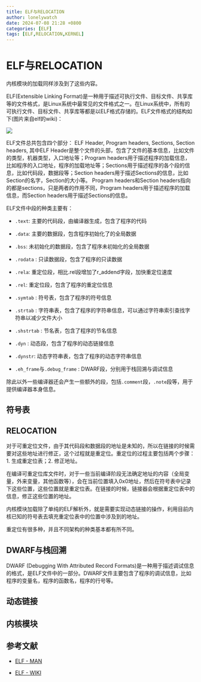 ```yaml
---
title: ELF与RELOCATION
author: lonelywatch
date: 2024-07-08 21:28 +0800
categories: [ELF]
tags: [ELF,RELOCATION,KERNEL]   
---
```


# ELF与RELOCATION

内核模块的加载同样涉及到了这些内容。

ELF(Extensible Linking Format)是一种用于描述可执行文件、目标文件、共享库等的文件格式，是Linux系统中最常见的文件格式之一。在Linux系统中，所有的可执行文件、目标文件、共享库等都是以ELF格式存储的。ELF文件格式的结构如下(图片来自elf的wiki)：

![](https://lonelywatch-1306651324.cos.ap-beijing.myqcloud.com/image-20240712164552778.png)

ELF文件总共包含四个部分： ELF Header, Program headers, Sections, Section headers, 其中ELF Header是整个文件的头部，包含了文件的基本信息，比如文件的类型，机器类型，入口地址等；Program headers用于描述程序的加载信息，比如程序的入口地址，程序的加载地址等；Sections用于描述程序的各个段的信息，比如代码段，数据段等；Section headers用于描述Sections的信息，比如Section的名字，Section的大小等。 Program headers和Section headers指向的都是sections，只是两者的作用不同，Program headers用于描述程序的加载信息，而Section headers用于描述Sections的信息。

ELF文件中段的种类主要有：

 - `.text`: 主要的代码段，由编译器生成，包含了程序的代码

 - `.data`: 主要的数据段，包含程序初始化了的全局数据

 - `.bss`: 未初始化的数据段，包含了程序未初始化的全局数据

 - `.rodata` : 只读数据段，包含了程序的只读数据

 - `.rela`: 重定位段，相比.rel段增加了r_addend字段，加快重定位速度

 - `.rel`: 重定位段，包含了程序的重定位信息

 - `.symtab` : 符号表，包含了程序的符号信息

 - `.strtab` : 字符串表，包含了程序的字符串信息，可以通过字符串索引查找字符串以减少文件大小

 - `.shstrtab` : 节名表，包含了程序的节名信息
 
 - `.dyn` : 动态段，包含了程序的动态链接信息

 - `.dynstr`: 动态字符串表，包含了程序的动态字符串信息

- `.eh_frame`与`.debug_frame` : DWARF段，分别用于栈回溯与调试信息

除此以外一些编译器还会产生一些额外的段，包括`.comment`段，`.note`段等，用于提供编译器本身信息。

## 符号表


## RELOCATION

对于可重定位文件，由于其代码段和数据段的地址是未知的，所以在链接的时候需要对这些地址进行修正，这个过程就是重定位。重定位的过程主要包括两个步骤：1. 生成重定位表；2. 修正地址。

在编译可重定位库文件时，对于一些当前编译阶段无法确定地址的内容（全局变量，外来变量，其他函数等），会在当前位置填入0x0地址，然后在符号表中记录下这些位置，这些位置就是重定位表。在链接的时候，链接器会根据重定位表中的信息，修正这些位置的地址。

内核模块加载除了单纯的ELF解析外，就是需要实现动态链接的操作，利用目前内核已知的符号表去填充重定位表中的位置中涉及到的地址。

重定位有很多种，并且不同架构的种类基本都有所不同。

## DWARF与栈回溯

DWARF (Debugging With Attributed Record Formats)是一种用于描述调试信息的格式，是ELF文件中的一部分。DWARF文件主要包含了程序的调试信息，比如程序的变量名，程序的函数名，程序的行号等。

## 动态链接


## 内核模块

## 参考文献

- [ELF - MAN](https://man7.org/linux/man-pages/man5/elf.5.html)

- [ELF - WIKI](https://en.wikipedia.org/wiki/Executable_and_Linkable_Format)






